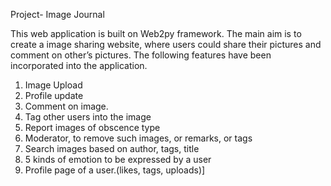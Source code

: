 Project- Image Journal

This web application is built on Web2py framework. The main aim is to create a image sharing website, where users could share their pictures and comment on other’s pictures. The following features have been incorporated into the application.
1. Image Upload
2. Profile update
3. Comment on image.
4. Tag other users into the image
5. Report images of obscence type
6. Moderator, to remove such images, or remarks, or tags
7. Search images based on author, tags, title
8. 5 kinds of emotion to be expressed by a user
9. Profile page of a user.(likes, tags, uploads)]

